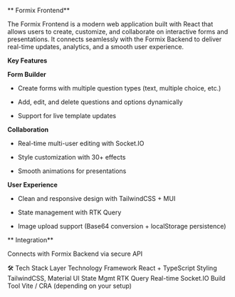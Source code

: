 ** Formix Frontend**

The Formix Frontend is a modern web application built with React that allows users to create, customize, and collaborate on interactive forms and presentations. It connects seamlessly with the Formix Backend to deliver real-time updates, analytics, and a smooth user experience.

**Key Features**

**Form Builder**

-  Create forms with multiple question types (text, multiple choice, etc.)

-  Add, edit, and delete questions and options dynamically

-  Support for live template updates

**Collaboration**

- Real-time multi-user editing with Socket.IO

- Style customization with 30+ effects

- Smooth animations for presentations

**User Experience**

- Clean and responsive design with TailwindCSS + MUI

- State management with RTK Query

- Image upload support (Base64 conversion + localStorage persistence)

** Integration**

Connects with Formix Backend via secure API

🛠 Tech Stack
Layer	                       Technology
Framework	                   React + TypeScript
Styling	                     TailwindCSS, Material UI
State Mgmt	                 RTK Query
Real-time	                   Socket.IO
Build Tool	                 Vite / CRA (depending on your setup)
